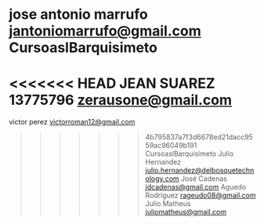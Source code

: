 jose antonio marrufo
jantoniomarrufo@gmail.com
CursoaslBarquisimeto
====================
<<<<<<< HEAD
JEAN SUAREZ
13775796
zerausone@gmail.com
=======
victor perez
victorroman12@gmail.com
>>>>>>> 4b795837a7f3d6678ed21dacc9559ac96049b191
CursoaslBarquisimeto
Julio Hernandez julio.hernandez@delbosquetechnology.com
José Cadenas jdcadenas@gmail.com
Aguedo Rodriguez
rageudo08@gmail.com
Julio Matheus juliomatheus@gmail.com
